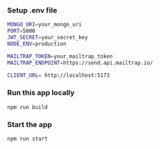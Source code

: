 
### Setup .env file

```bash
MONGO_URI=your_mongo_uri
PORT=5000
JWT_SECRET=your_secret_key
NODE_ENV=production

MAILTRAP_TOKEN=your_mailtrap_token
MAILTRAP_ENDPOINT=https://send.api.mailtrap.io/

CLIENT_URL= http://localhost:5173
```

### Run this app locally

```shell
npm run build
```

### Start the app

```shell
npm run start
```

